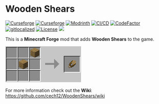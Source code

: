 # Wooden Shears 

[![Curseforge](http://cf.way2muchnoise.eu/full_443192_downloads(0D0D0D-F16436-fff-010101-fff).svg)](https://www.curseforge.com/minecraft/mc-mods/wooden-shears)
[![Curseforge](http://cf.way2muchnoise.eu/versions/For%20MC_443192_all(0D0D0D-F16436-fff-010101).svg)](https://www.curseforge.com/minecraft/mc-mods/wooden-shears/files)
[![Modrinth](https://img.shields.io/modrinth/dt/J3VVx8dO?label=Modrinth&logo=modrinth)](https://modrinth.com/mod/wooden-shears)
[![CI/CD](https://github.com/cech12/WoodenShears/actions/workflows/cicd-workflow.yml/badge.svg)](https://github.com/cech12/WoodenShears/actions/workflows/cicd-workflow.yml)
[![CodeFactor](https://www.codefactor.io/repository/github/cech12/woodenshears/badge)](https://www.codefactor.io/repository/github/cech12/woodenshears)
[![gitlocalized ](https://gitlocalize.com/repo/8150/whole_project/badge.svg)](https://gitlocalize.com/repo/8150/?utm_source=badge)
[![License](https://img.shields.io/github/license/cech12/WoodenShears)](http://opensource.org/licenses/MIT)
[![](https://img.shields.io/discord/752506676719910963.svg?style=flat&color=informational&logo=discord&label=Discord)](https://discord.gg/gRUFH5t)

This is a **Minecraft Forge** mod that adds **Wooden Shears** to the game.

![Crafting](material/crafting.png)

For more information check out the **Wiki**: https://github.com/cech12/WoodenShears/wiki
